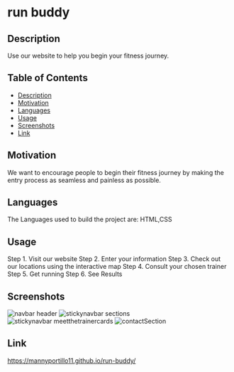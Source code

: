 
  # run buddy
  
  ## Description
  Use our website to help you begin your fitness journey.

  ## Table of Contents
  * [Description](#Description)
  * [Motivation](#Motivation) 
  * [Languages](#Languages)
  * [Usage](#Usage)
  * [Screenshots](#Screenshots)
  * [Link](#Link)

  ## Motivation
  We want to encourage people to begin their fitness journey by making the entry process as seamless and painless as possible.

  ## Languages
  The Languages used to build the project are:
  HTML,CSS

  ## Usage
  Step 1. Visit our website Step 2. Enter your information Step 3. Check out our locations using the interactive map Step 4. Consult your chosen trainer Step 5. Get running Step 6. See Results

  ## Screenshots
  ![navbar header](https://user-images.githubusercontent.com/83254086/126878571-4d06d947-ea28-40f9-b69d-645a165e92e8.JPG) ![stickynavbar sections](https://user-images.githubusercontent.com/83254086/126878578-f170c0fe-581e-453c-92bb-0ee15162566b.JPG) ![stickynavbar meetthetrainercards](https://user-images.githubusercontent.com/83254086/126878579-0e02802a-b237-4c21-9d06-72370a64c7e0.JPG) ![contactSection](https://user-images.githubusercontent.com/83254086/126878582-1cbff901-7352-4803-8421-f5e74501f782.JPG)

  ## Link
  https://mannyportillo11.github.io/run-buddy/
